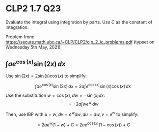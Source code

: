#  CLP2 1.7 Q23


Evaluate the integral using integration by parts. Use $C$ as the constant of integration.

Problem from: https://secure.math.ubc.ca/~CLP/CLP2/clp_2_ic_problems.pdf (typset on Wednesday 5th May, 2021)

  

##  $\displaystyle \int ae^{\cos (x)}\sin(2x)\,dx$
  

Use $\sin(2x) =2\sin(x)\cos(x)$ to simplify:

$$\displaystyle \int ae^{\cos (x)}\sin(2x)\,dx =2a \displaystyle \int e^{\cos (x)}\sin(x)\cos(x)\,dx $$

Use the substitution $w=\cos(x), dw = -\sin(x) dx$:
$$=-2a \displaystyle \int we^{w}\,dw$$

Then, use IBP with $u=w, dv = e^{w}dw, du = dw, v = e^{w}$ to simplify:

$$=2ae^{w}(1-w)+C = 2ae^{\cos(x)}(1-\cos(x))+C$$